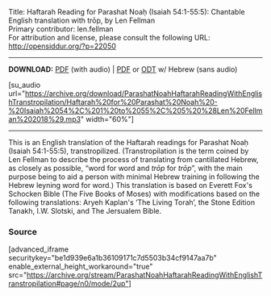 <html>
<head></head>
<body>
Title: Haftarah Reading for Parashat Noaḥ (Isaiah 54:1-55:5): Chantable English translation with trōp, by Len Fellman<br />
Primary contributor: len.fellman<br />
For attribution and license, please consult the following URL: <a href="http://opensiddur.org/?p=22050">http://opensiddur.org/?p=22050</a>
<p />
<hr />

<style type="text/css" media="all">.printfriendly {display: none!important;}</style>

<strong>DOWNLOAD:</strong> <a href="https://archive.org/download/ParashatNoahHaftarahReadingWithEnglishTranstropilation/Parashat%20Noah%20Haftarah%20Reading%20%28Isaiah%2054-1%20to%2055-5%29%20in%20English%20transtropilation%20with%20audio%20%28Len%20Fellman%202018%29.pdf">PDF</a> (with audio) | <a href="https://archive.org/download/ParashatNoahHaftarahReadingWithEnglishTranstropilation/ParashatNoahHaftarahReadingisaiah54-1To55-5InEnglishTranstropilationlenFellman2018.pdf">PDF</a> or <a href="https://archive.org/download/ParashatNoahHaftarahReadingWithEnglishTranstropilation/ParashatNoahHaftarahReadingisaiah54-1To55-5InEnglishTranstropilationlenFellman2018.odt">ODT</a> w/ Hebrew (sans audio)


[su_audio url="https://archive.org/download/ParashatNoahHaftarahReadingWithEnglishTranstropilation/Haftarah%20for%20Parashat%20Noah%20-%20Isaiah%2054%2C%201%20to%2055%2C%205%20%28Len%20Fellman%202018%29.mp3" width="60%"]


<hr />

This is an English translation of the Haftarah readings for Parashat Noaḥ (Isaiah 54:1-55:5), transtropilized. (Transtropilation is the term coined by Len Fellman to describe the process of translating from cantillated Hebrew, as closely as possible, “word for word and <em>trōp</em> for <em>trōp</em>”, with the main purpose being to aid a person with minimal Hebrew training in following the Hebrew leyning word for word.) This translation is based on Everett Fox's Schocken Bible (The Five Books of Moses) with modifications based on the following translations: Aryeh Kaplan's ‘The Living Torah’, the Stone Edition Tanakh, I.W. Slotski, and The Jersualem Bible.

<h3>Source</h3>

[advanced_iframe securitykey="be1d939e6a1b36109171c7d5503b34cf9147aa7b" enable_external_height_workaround="true" src="https://archive.org/stream/ParashatNoahHaftarahReadingWithEnglishTranstropilation#page/n0/mode/2up"]
</body>
</html>